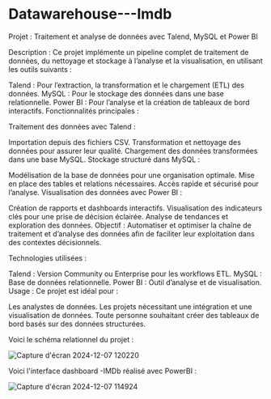 # Datawarehouse---Imdb
Projet : Traitement et analyse de données avec Talend, MySQL et Power BI

Description :
Ce projet implémente un pipeline complet de traitement de données, du nettoyage et stockage à l’analyse et la visualisation, en utilisant les outils suivants :

Talend : Pour l’extraction, la transformation et le chargement (ETL) des données.
MySQL : Pour le stockage des données dans une base relationnelle.
Power BI : Pour l’analyse et la création de tableaux de bord interactifs.
Fonctionnalités principales :

Traitement des données avec Talend :

Importation depuis des fichiers CSV.
Transformation et nettoyage des données pour assurer leur qualité.
Chargement des données transformées dans une base MySQL.
Stockage structuré dans MySQL :

Modélisation de la base de données pour une organisation optimale.
Mise en place des tables et relations nécessaires.
Accès rapide et sécurisé pour l’analyse.
Visualisation des données avec Power BI :

Création de rapports et dashboards interactifs.
Visualisation des indicateurs clés pour une prise de décision éclairée.
Analyse de tendances et exploration des données.
Objectif :
Automatiser et optimiser la chaîne de traitement et d’analyse des données afin de faciliter leur exploitation dans des contextes décisionnels.

Technologies utilisées :

Talend : Version Community ou Enterprise pour les workflows ETL.
MySQL : Base de données relationnelle.
Power BI : Outil d’analyse et de visualisation.
Usage :
Ce projet est idéal pour :

Les analystes de données.
Les projets nécessitant une intégration et une visualisation de données.
Toute personne souhaitant créer des tableaux de bord basés sur des données structurées.

Voici le schéma relationnel du projet :

![Capture d'écran 2024-12-07 120220](https://github.com/user-attachments/assets/52f460e8-e6e3-49d5-92ad-fa688fd09b5c)



Voici l'interface dashboard -IMDb réalisé avec PowerBI :


![Capture d'écran 2024-12-07 114924](https://github.com/user-attachments/assets/5cf54868-c3b1-42a5-bf03-5ef811bac61b)











